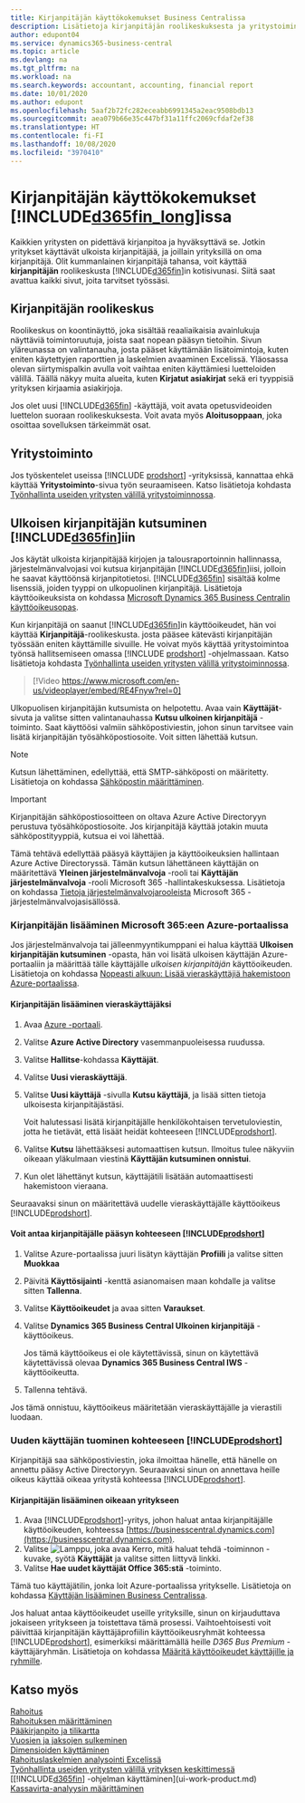 ```yaml
---
title: Kirjanpitäjän käyttökokemukset Business Centralissa
description: Lisätietoja kirjanpitäjän roolikeskuksesta ja yritystoiminnosta, jotka tukevat asiakasyrityksen omia ja ulkopuolisia kirjanpitäjiä.
author: edupont04
ms.service: dynamics365-business-central
ms.topic: article
ms.devlang: na
ms.tgt_pltfrm: na
ms.workload: na
ms.search.keywords: accountant, accounting, financial report
ms.date: 10/01/2020
ms.author: edupont
ms.openlocfilehash: 5aaf2b72fc282eceabb6991345a2eac9508bdb13
ms.sourcegitcommit: aea079b66e35c447bf31a11ffc2069cfdaf2ef38
ms.translationtype: HT
ms.contentlocale: fi-FI
ms.lasthandoff: 10/08/2020
ms.locfileid: "3970410"
---
```

# <a name="accountant-experiences-in-d365fin_long"></a>Kirjanpitäjän käyttökokemukset [!INCLUDE[d365fin_long](includes/d365fin_long_md.md)]issa

Kaikkien yritysten on pidettävä kirjanpitoa ja hyväksyttävä se. Jotkin yritykset käyttävät ulkoista kirjanpitäjää, ja joillain yrityksillä on oma kirjanpitäjä. Olit kummanlainen kirjanpitäjä tahansa, voit käyttää **kirjanpitäjän** roolikeskusta [!INCLUDE[d365fin](includes/d365fin_md.md)]in kotisivunasi. Siitä saat avattua kaikki sivut, joita tarvitset työssäsi.  

## <a name="accountant-role-center"></a>Kirjanpitäjän roolikeskus

Roolikeskus on koontinäyttö, joka sisältää reaaliaikaisia avainlukuja näyttäviä toimintoruutuja, joista saat nopean pääsyn tietoihin. Sivun yläreunassa on valintanauha, josta pääset käyttämään lisätoimintoja, kuten eniten käytettyjen raporttien ja laskelmien avaaminen Excelissä. Yläosassa olevan siirtymispalkin avulla voit vaihtaa eniten käyttämiesi luetteloiden välillä. Täällä näkyy muita alueita, kuten **Kirjatut asiakirjat** sekä eri tyyppisiä yrityksen kirjaamia asiakirjoja.  

Jos olet uusi [!INCLUDE[d365fin](includes/d365fin_md.md)] -käyttäjä, voit avata opetusvideoiden luettelon suoraan roolikeskuksesta. Voit avata myös **Aloitusoppaan**, joka osoittaa sovelluksen tärkeimmät osat.  

## <a name="company-hub"></a>Yritystoiminto

Jos työskentelet useissa [!INCLUDE [prodshort](includes/prodshort.md)] -yrityksissä, kannattaa ehkä käyttää **Yritystoiminto**-sivua työn seuraamiseen.  Katso lisätietoja kohdasta [Työnhallinta useiden yritysten välillä yritystoiminnossa](company-hub.md).  

## <a name="inviting-your-external-accountant-to-your-d365fin"></a><a name="inviteaccountant"></a>Ulkoisen kirjanpitäjän kutsuminen [!INCLUDE[d365fin](includes/d365fin_md.md)]iin

Jos käytät ulkoista kirjanpitäjää kirjojen ja talousraportoinnin hallinnassa, järjestelmänvalvojasi voi kutsua kirjanpitäjän [!INCLUDE[d365fin](includes/d365fin_md.md)]iisi, jolloin he saavat käyttöönsä kirjanpitotietosi. [!INCLUDE[d365fin](includes/d365fin_md.md)] sisältää kolme lisenssiä, joiden tyyppi on ulkopuolinen kirjanpitäjä. Lisätietoja käyttöoikeuksista on kohdassa [Microsoft Dynamics 365 Business Centralin käyttöoikeusopas](https://go.microsoft.com/fwlink/?LinkId=871590).

Kun kirjanpitäjä on saanut [!INCLUDE[d365fin](includes/d365fin_md.md)]in käyttöoikeudet, hän voi käyttää **Kirjanpitäjä**-roolikeskusta. josta pääsee kätevästi kirjanpitäjän työssään eniten käyttämille sivuille. He voivat myös käyttää yritystoimintoa työnsä hallitsemiseen omassa [!INCLUDE [prodshort](includes/prodshort.md)] -ohjelmassaan. Katso lisätietoja kohdasta [Työnhallinta useiden yritysten välillä yritystoiminnossa](company-hub.md).  

> [!Video https://www.microsoft.com/en-us/videoplayer/embed/RE4Fnyw?rel=0]

Ulkopuolisen kirjanpitäjän kutsumista on helpotettu. Avaa vain **Käyttäjät**-sivuta ja valitse sitten valintanauhassa **Kutsu ulkoinen kirjanpitäjä** -toiminto. Saat käyttöösi valmiin sähköpostiviestin, johon sinun tarvitsee vain lisätä kirjanpitäjän työsähköpostiosoite. Voit sitten lähettää kutsun.  

> [!Note]  
> Kutsun lähettäminen, edellyttää, että SMTP-sähköposti on määritetty. Lisätietoja on kohdassa [Sähköpostin määrittäminen](admin-how-setup-email.md).  

<!-- ![Invite your accountant](./media/finance-invite-accountant/invite-accountant.png)-->

> [!IMPORTANT]  
> Kirjanpitäjän sähköpostiosoitteen on oltava Azure Active Directoryyn perustuva työsähköpostiosoite. Jos kirjanpitäjä käyttää jotakin muuta sähköpostityyppiä, kutsua ei voi lähettää.
>
> Tämä tehtävä edellyttää pääsyä käyttäjien ja käyttöoikeuksien hallintaan Azure Active Directoryssä. Tämän kutsun lähettäneen käyttäjän on määritettävä **Yleinen järjestelmänvalvoja** -rooli tai **Käyttäjän järjestelmänvalvoja** -rooli Microsoft 365 -hallintakeskuksessa. Lisätietoja on kohdassa [Tietoja järjestelmänvalvojarooleista](/microsoft-365/admin/add-users/about-admin-roles) Microsoft 365 -järjestelmänvalvojasisällössä.  

### <a name="adding-your-accountant-to-your-microsoft-365-in-the-azure-portal"></a>Kirjanpitäjän lisääminen Microsoft 365:een Azure-portaalissa

Jos järjestelmänvalvoja tai jälleenmyyntikumppani ei halua käyttää **Ulkoisen kirjanpitäjän kutsuminen** -opasta, hän voi lisätä ulkoisen käyttäjän Azure-portaaliin ja määrittää tälle käyttäjälle *ulkoisen kirjanpitäjän* käyttöoikeuden. Lisätietoja on kohdassa [Nopeasti alkuun: Lisää vieraskäyttäjiä hakemistoon Azure-portaalissa](/azure/active-directory/b2b/b2b-quickstart-add-guest-users-portal).

#### <a name="to-add-your-accountant-as-a-guest-user"></a>Kirjanpitäjän lisääminen vieraskäyttäjäksi

1. Avaa [Azure -portaali](https://portal.azure.com/).
2. Valitse **Azure Active Directory** vasemmanpuoleisessa ruudussa.
3. Valitse **Hallitse**-kohdassa **Käyttäjät**.
4. Valitse **Uusi vieraskäyttäjä**.
5. Valitse **Uusi käyttäjä** -sivulla **Kutsu käyttäjä**, ja lisää sitten tietoja ulkoisesta kirjanpitäjästäsi.  

   Voit halutessasi lisätä kirjanpitäjälle henkilökohtaisen tervetuloviestin, jotta he tietävät, että lisäät heidät kohteeseen [!INCLUDE[prodshort](includes/prodshort.md)].

6. Valitse **Kutsu** lähettääksesi automaattisen kutsun. Ilmoitus tulee näkyviin oikeaan yläkulmaan viestinä **Käyttäjän kutsuminen onnistui**. 
7. Kun olet lähettänyt kutsun, käyttäjätili lisätään automaattisesti hakemistoon vieraana.

Seuraavaksi sinun on määritettävä uudelle vieraskäyttäjälle käyttöoikeus [!INCLUDE[prodshort](includes/prodshort.md)].

#### <a name="to-give-your-accountant-access-to-your-prodshort"></a>Voit antaa kirjanpitäjälle pääsyn kohteeseen [!INCLUDE[prodshort](includes/prodshort.md)]

1. Valitse Azure-portaalissa juuri lisätyn käyttäjän **Profiili** ja valitse sitten **Muokkaa**
2. Päivitä **Käyttösijainti** -kenttä asianomaisen maan kohdalle ja valitse sitten **Tallenna**.
3. Valitse **Käyttöoikeudet** ja avaa sitten **Varaukset**.
4. Valitse **Dynamics 365 Business Central Ulkoinen kirjanpitäjä** -käyttöoikeus.  

    Jos tämä käyttöoikeus ei ole käytettävissä, sinun on käytettävä käytettävissä olevaa **Dynamics 365 Business Central IWS** -käyttöoikeutta.
5. Tallenna tehtävä.

Jos tämä onnistuu, käyttöoikeus määritetään vieraskäyttäjälle ja vierastili luodaan.

### <a name="importing-the-new-user-into-prodshort"></a>Uuden käyttäjän tuominen kohteeseen [!INCLUDE[prodshort](includes/prodshort.md)]

Kirjanpitäjä saa sähköpostiviestin, joka ilmoittaa hänelle, että hänelle on annettu pääsy Active Directoryyn. Seuraavaksi sinun on annettava heille oikeus käyttää oikeaa yritystä kohteessa [!INCLUDE[prodshort](includes/prodshort.md)].

#### <a name="to-add-the-accountant-to-the-right-company"></a>Kirjanpitäjän lisääminen oikeaan yritykseen

1. Avaa [!INCLUDE[prodshort](includes/prodshort.md)]-yritys, johon haluat antaa kirjanpitäjälle käyttöoikeuden, kohteessa [https://businesscentral.dynamics.com](https://businesscentral.dynamics.com).
2. Valitse ![Lamppu, joka avaa Kerro, mitä haluat tehdä -toiminnon](media/ui-search/search_small.png "Kerro, mitä haluat tehdä") -kuvake, syötä **Käyttäjät** ja valitse sitten liittyvä linkki.  
3. Valitse **Hae uudet käyttäjät Office 365:stä** -toiminto.

Tämä tuo käyttäjätilin, jonka loit Azure-portaalissa yritykselle. Lisätietoja on kohdassa [Käyttäjän lisääminen Business Centralissa](ui-how-users-permissions.md#adduser).  

Jos haluat antaa käyttöoikeudet useille yrityksille, sinun on kirjauduttava jokaiseen yritykseen ja toistettava tämä prosessi. Vaihtoehtoisesti voit päivittää kirjanpitäjän käyttäjäprofiilin käyttöoikeusryhmät kohteessa [!INCLUDE[prodshort](includes/prodshort.md)], esimerkiksi määrittämällä heille *D365 Bus Premium* -käyttäjäryhmän. Lisätietoja on kohdassa [Määritä käyttöoikeudet käyttäjille ja ryhmille](ui-define-granular-permissions.md).  

## <a name="see-also"></a>Katso myös

[Rahoitus](finance.md)  
[Rahoituksen määrittäminen](finance-setup-finance.md)  
[Pääkirjanpito ja tilikartta](finance-general-ledger.md)  
[Vuosien ja jaksojen sulkeminen](year-close-years-periods.md)  
[Dimensioiden käyttäminen](finance-dimensions.md)  
[Rahoituslaskelmien analysointi Excelissä](finance-analyze-excel.md)  
[Työnhallinta useiden yritysten välillä yrityksen keskittimessä](company-hub.md)  
[[!INCLUDE[d365fin](includes/d365fin_md.md)] -ohjelman käyttäminen](ui-work-product.md)  
[Kassavirta-analyysin määrittäminen](finance-setup-cash-flow-analyses.md)  
